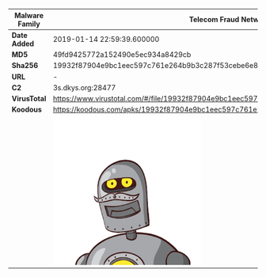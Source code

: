 | Malware Family | Telecom Fraud Network for South Koreans                      |
| -------------- | ------------------------------------------------------------ |
| **Date Added** | 2019-01-14 22:59:39.600000                                                   |
| **MD5**        | 49fd9425772a152490e5ec934a8429cb                             |
| **Sha256**     | 19932f87904e9bc1eec597c761e264b9b3c287f53cebe6e8746763356e1dfc4e |
| **URL**        | -                                                            |
| **C2**         | 3s.dkys.org:28477 |
| **VirusTotal** | https://www.virustotal.com/#/file/19932f87904e9bc1eec597c761e264b9b3c287f53cebe6e8746763356e1dfc4e/detection |
| **Koodous**    | https://koodous.com/apks/19932f87904e9bc1eec597c761e264b9b3c287f53cebe6e8746763356e1dfc4e |
|                | ![](../assets/19932f87904e9bc1eec597c761e264b9b3c287f53cebe6e8746763356e1dfc4e.png) |
